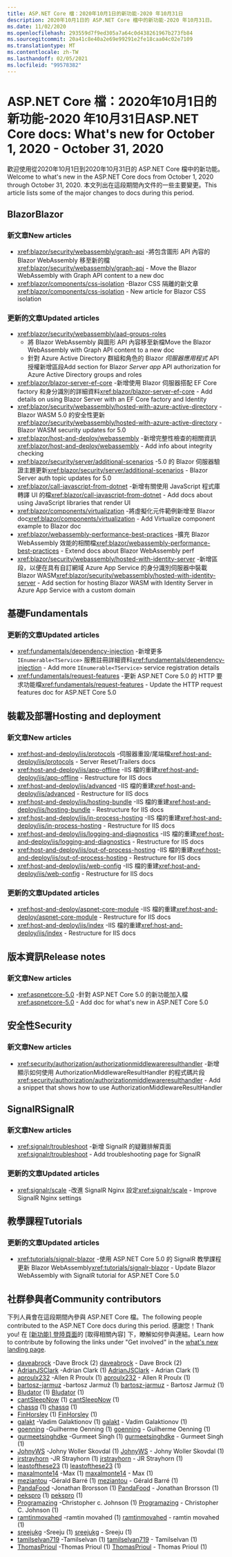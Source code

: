 ```yaml
---
title: ASP.NET Core 檔：2020年10月1日的新功能-2020 年10月31日
description: 2020年10月1日的 ASP.NET Core 檔中的新功能-2020 年10月31日。
ms.date: 11/02/2020
ms.openlocfilehash: 293559d7f9ed305a7a64c0d438261967b273fb84
ms.sourcegitcommit: 20a41c8e40a2e69e99291e2fe18caa04c02e7109
ms.translationtype: MT
ms.contentlocale: zh-TW
ms.lasthandoff: 02/05/2021
ms.locfileid: "99578382"
---
```

# <a name="aspnet-core-docs-whats-new-for-october-1-2020---october-31-2020"></a><span data-ttu-id="131e2-103">ASP.NET Core 檔：2020年10月1日的新功能-2020 年10月31日</span><span class="sxs-lookup"><span data-stu-id="131e2-103">ASP.NET Core docs: What's new for October 1, 2020 - October 31, 2020</span></span>

<span data-ttu-id="131e2-104">歡迎使用從2020年10月1日到2020年10月31日的 ASP.NET Core 檔中的新功能。</span><span class="sxs-lookup"><span data-stu-id="131e2-104">Welcome to what's new in the ASP.NET Core docs from October 1, 2020 through October 31, 2020.</span></span> <span data-ttu-id="131e2-105">本文列出在這段期間內文件的一些主要變更。</span><span class="sxs-lookup"><span data-stu-id="131e2-105">This article lists some of the major changes to docs during this period.</span></span>

## <a name="blazor"></a><span data-ttu-id="131e2-106">Blazor</span><span class="sxs-lookup"><span data-stu-id="131e2-106">Blazor</span></span>

### <a name="new-articles"></a><span data-ttu-id="131e2-107">新文章</span><span class="sxs-lookup"><span data-stu-id="131e2-107">New articles</span></span>

- <span data-ttu-id="131e2-108"><xref:blazor/security/webassembly/graph-api> -將包含圖形 API 內容的 Blazor WebAssembly 移至新的檔</span><span class="sxs-lookup"><span data-stu-id="131e2-108"><xref:blazor/security/webassembly/graph-api> - Move the Blazor WebAssembly with Graph API content to a new doc</span></span>
- <span data-ttu-id="131e2-109"><xref:blazor/components/css-isolation> -Blazor CSS 隔離的新文章</span><span class="sxs-lookup"><span data-stu-id="131e2-109"><xref:blazor/components/css-isolation> - New article for Blazor CSS isolation</span></span>

### <a name="updated-articles"></a><span data-ttu-id="131e2-110">更新的文章</span><span class="sxs-lookup"><span data-stu-id="131e2-110">Updated articles</span></span>

- <xref:blazor/security/webassembly/aad-groups-roles>
  - <span data-ttu-id="131e2-111">將 Blazor WebAssembly 與圖形 API 內容移至新檔</span><span class="sxs-lookup"><span data-stu-id="131e2-111">Move the Blazor WebAssembly with Graph API content to a new doc</span></span>
  - <span data-ttu-id="131e2-112">針對 Azure Active Directory 群組和角色的 Blazor *伺服器應用程式* API 授權新增區段</span><span class="sxs-lookup"><span data-stu-id="131e2-112">Add section for Blazor *Server app* API authorization for Azure Active Directory groups and roles</span></span>
- <span data-ttu-id="131e2-113"><xref:blazor/blazor-server-ef-core> -新增使用 Blazor 伺服器搭配 EF Core factory 和身分識別的詳細資料</span><span class="sxs-lookup"><span data-stu-id="131e2-113"><xref:blazor/blazor-server-ef-core> - Add details on using Blazor Server with an EF Core factory and Identity</span></span>
- <span data-ttu-id="131e2-114"><xref:blazor/security/webassembly/hosted-with-azure-active-directory> -Blazor WASM 5.0 的安全性更新</span><span class="sxs-lookup"><span data-stu-id="131e2-114"><xref:blazor/security/webassembly/hosted-with-azure-active-directory> - Blazor WASM security updates for 5.0</span></span>
- <span data-ttu-id="131e2-115"><xref:blazor/host-and-deploy/webassembly> -新增完整性檢查的相關資訊</span><span class="sxs-lookup"><span data-stu-id="131e2-115"><xref:blazor/host-and-deploy/webassembly> - Add info about integrity checking</span></span>
- <span data-ttu-id="131e2-116"><xref:blazor/security/server/additional-scenarios> -5.0 的 Blazor 伺服器驗證主題更新</span><span class="sxs-lookup"><span data-stu-id="131e2-116"><xref:blazor/security/server/additional-scenarios> - Blazor Server auth topic updates for 5.0</span></span>
- <span data-ttu-id="131e2-117"><xref:blazor/call-javascript-from-dotnet> -新增有關使用 JavaScript 程式庫轉譯 UI 的檔</span><span class="sxs-lookup"><span data-stu-id="131e2-117"><xref:blazor/call-javascript-from-dotnet> - Add docs about using JavaScript libraries that render UI</span></span>
- <span data-ttu-id="131e2-118"><xref:blazor/components/virtualization> -將虛擬化元件範例新增至 Blazor doc</span><span class="sxs-lookup"><span data-stu-id="131e2-118"><xref:blazor/components/virtualization> - Add Virtualize component example to Blazor doc</span></span>
- <span data-ttu-id="131e2-119"><xref:blazor/webassembly-performance-best-practices> -擴充 Blazor WebAssembly 效能的相關檔</span><span class="sxs-lookup"><span data-stu-id="131e2-119"><xref:blazor/webassembly-performance-best-practices> - Extend docs about Blazor WebAssembly perf</span></span>
- <span data-ttu-id="131e2-120"><xref:blazor/security/webassembly/hosted-with-identity-server> -新增區段，以便在具有自訂網域 Azure App Service 的身分識別伺服器中裝載 Blazor WASM</span><span class="sxs-lookup"><span data-stu-id="131e2-120"><xref:blazor/security/webassembly/hosted-with-identity-server> - Add section for hosting Blazor WASM with Identity Server in Azure App Service with a custom domain</span></span>

## <a name="fundamentals"></a><span data-ttu-id="131e2-121">基礎</span><span class="sxs-lookup"><span data-stu-id="131e2-121">Fundamentals</span></span>

### <a name="updated-articles"></a><span data-ttu-id="131e2-122">更新的文章</span><span class="sxs-lookup"><span data-stu-id="131e2-122">Updated articles</span></span>

- <span data-ttu-id="131e2-123"><xref:fundamentals/dependency-injection> -新增更多 `IEnumerable<TService>` 服務註冊詳細資料</span><span class="sxs-lookup"><span data-stu-id="131e2-123"><xref:fundamentals/dependency-injection> - Add more `IEnumerable<TService>` service registration details</span></span>
- <span data-ttu-id="131e2-124"><xref:fundamentals/request-features> -更新 ASP.NET Core 5.0 的 HTTP 要求功能檔</span><span class="sxs-lookup"><span data-stu-id="131e2-124"><xref:fundamentals/request-features> - Update the HTTP request features doc for ASP.NET Core 5.0</span></span>

## <a name="hosting-and-deployment"></a><span data-ttu-id="131e2-125">裝載及部署</span><span class="sxs-lookup"><span data-stu-id="131e2-125">Hosting and deployment</span></span>

### <a name="new-articles"></a><span data-ttu-id="131e2-126">新文章</span><span class="sxs-lookup"><span data-stu-id="131e2-126">New articles</span></span>

- <span data-ttu-id="131e2-127"><xref:host-and-deploy/iis/protocols> -伺服器重設/尾端檔</span><span class="sxs-lookup"><span data-stu-id="131e2-127"><xref:host-and-deploy/iis/protocols> - Server Reset/Trailers docs</span></span>
- <span data-ttu-id="131e2-128"><xref:host-and-deploy/iis/app-offline> -IIS 檔的重建</span><span class="sxs-lookup"><span data-stu-id="131e2-128"><xref:host-and-deploy/iis/app-offline> - Restructure for IIS docs</span></span>
- <span data-ttu-id="131e2-129"><xref:host-and-deploy/iis/advanced> -IIS 檔的重建</span><span class="sxs-lookup"><span data-stu-id="131e2-129"><xref:host-and-deploy/iis/advanced> - Restructure for IIS docs</span></span>
- <span data-ttu-id="131e2-130"><xref:host-and-deploy/iis/hosting-bundle> -IIS 檔的重建</span><span class="sxs-lookup"><span data-stu-id="131e2-130"><xref:host-and-deploy/iis/hosting-bundle> - Restructure for IIS docs</span></span>
- <span data-ttu-id="131e2-131"><xref:host-and-deploy/iis/in-process-hosting> -IIS 檔的重建</span><span class="sxs-lookup"><span data-stu-id="131e2-131"><xref:host-and-deploy/iis/in-process-hosting> - Restructure for IIS docs</span></span>
- <span data-ttu-id="131e2-132"><xref:host-and-deploy/iis/logging-and-diagnostics> -IIS 檔的重建</span><span class="sxs-lookup"><span data-stu-id="131e2-132"><xref:host-and-deploy/iis/logging-and-diagnostics> - Restructure for IIS docs</span></span>
- <span data-ttu-id="131e2-133"><xref:host-and-deploy/iis/out-of-process-hosting> -IIS 檔的重建</span><span class="sxs-lookup"><span data-stu-id="131e2-133"><xref:host-and-deploy/iis/out-of-process-hosting> - Restructure for IIS docs</span></span>
- <span data-ttu-id="131e2-134"><xref:host-and-deploy/iis/web-config> -IIS 檔的重建</span><span class="sxs-lookup"><span data-stu-id="131e2-134"><xref:host-and-deploy/iis/web-config> - Restructure for IIS docs</span></span>

### <a name="updated-articles"></a><span data-ttu-id="131e2-135">更新的文章</span><span class="sxs-lookup"><span data-stu-id="131e2-135">Updated articles</span></span>

- <span data-ttu-id="131e2-136"><xref:host-and-deploy/aspnet-core-module> -IIS 檔的重建</span><span class="sxs-lookup"><span data-stu-id="131e2-136"><xref:host-and-deploy/aspnet-core-module> - Restructure for IIS docs</span></span>
- <span data-ttu-id="131e2-137"><xref:host-and-deploy/iis/index> -IIS 檔的重建</span><span class="sxs-lookup"><span data-stu-id="131e2-137"><xref:host-and-deploy/iis/index> - Restructure for IIS docs</span></span>

## <a name="release-notes"></a><span data-ttu-id="131e2-138">版本資訊</span><span class="sxs-lookup"><span data-stu-id="131e2-138">Release notes</span></span>

### <a name="new-articles"></a><span data-ttu-id="131e2-139">新文章</span><span class="sxs-lookup"><span data-stu-id="131e2-139">New articles</span></span>

- <span data-ttu-id="131e2-140"><xref:aspnetcore-5.0> -針對 ASP.NET Core 5.0 的新功能加入檔</span><span class="sxs-lookup"><span data-stu-id="131e2-140"><xref:aspnetcore-5.0> - Add doc for what's new in ASP.NET Core 5.0</span></span>

## <a name="security"></a><span data-ttu-id="131e2-141">安全性</span><span class="sxs-lookup"><span data-stu-id="131e2-141">Security</span></span>

### <a name="new-articles"></a><span data-ttu-id="131e2-142">新文章</span><span class="sxs-lookup"><span data-stu-id="131e2-142">New articles</span></span>

- <span data-ttu-id="131e2-143"><xref:security/authorization/authorizationmiddlewareresulthandler> -新增顯示如何使用 AuthorizationMiddlewareResultHandler 的程式碼片段</span><span class="sxs-lookup"><span data-stu-id="131e2-143"><xref:security/authorization/authorizationmiddlewareresulthandler> - Add a snippet that shows how to use AuthorizationMiddlewareResultHandler</span></span>

## <a name="signalr"></a><span data-ttu-id="131e2-144">SignalR</span><span class="sxs-lookup"><span data-stu-id="131e2-144">SignalR</span></span>

### <a name="new-articles"></a><span data-ttu-id="131e2-145">新文章</span><span class="sxs-lookup"><span data-stu-id="131e2-145">New articles</span></span>

- <span data-ttu-id="131e2-146"><xref:signalr/troubleshoot> -新增 SignalR 的疑難排解頁面</span><span class="sxs-lookup"><span data-stu-id="131e2-146"><xref:signalr/troubleshoot> - Add troubleshooting page for SignalR</span></span>

### <a name="updated-articles"></a><span data-ttu-id="131e2-147">更新的文章</span><span class="sxs-lookup"><span data-stu-id="131e2-147">Updated articles</span></span>

- <span data-ttu-id="131e2-148"><xref:signalr/scale> -改進 SignalR Nginx 設定</span><span class="sxs-lookup"><span data-stu-id="131e2-148"><xref:signalr/scale> - Improve SignalR Nginx settings</span></span>

## <a name="tutorials"></a><span data-ttu-id="131e2-149">教學課程</span><span class="sxs-lookup"><span data-stu-id="131e2-149">Tutorials</span></span>

### <a name="updated-articles"></a><span data-ttu-id="131e2-150">更新的文章</span><span class="sxs-lookup"><span data-stu-id="131e2-150">Updated articles</span></span>

- <span data-ttu-id="131e2-151"><xref:tutorials/signalr-blazor> -使用 ASP.NET Core 5.0 的 SignalR 教學課程更新 Blazor WebAssembly</span><span class="sxs-lookup"><span data-stu-id="131e2-151"><xref:tutorials/signalr-blazor> - Update Blazor WebAssembly with SignalR tutorial for ASP.NET Core 5.0</span></span>

## <a name="community-contributors"></a><span data-ttu-id="131e2-152">社群參與者</span><span class="sxs-lookup"><span data-stu-id="131e2-152">Community contributors</span></span>

<span data-ttu-id="131e2-153">下列人員會在這段期間內參與 ASP.NET Core 檔。</span><span class="sxs-lookup"><span data-stu-id="131e2-153">The following people contributed to the ASP.NET Core docs during this period.</span></span> <span data-ttu-id="131e2-154">感謝您！</span><span class="sxs-lookup"><span data-stu-id="131e2-154">Thank you!</span></span> <span data-ttu-id="131e2-155">在 [ [新功能] 登陸頁面](index.yml)的 [取得相關內容] 下，瞭解如何參與連結。</span><span class="sxs-lookup"><span data-stu-id="131e2-155">Learn how to contribute by following the links under "Get involved" in the [what's new landing page](index.yml).</span></span>

- <span data-ttu-id="131e2-156">[daveabrock](https://github.com/daveabrock) -Dave Brock (2) </span><span class="sxs-lookup"><span data-stu-id="131e2-156">[daveabrock](https://github.com/daveabrock) - Dave Brock (2)</span></span>
- <span data-ttu-id="131e2-157">[AdrianJSClark](https://github.com/AdrianJSClark) -Adrian Clark (1) </span><span class="sxs-lookup"><span data-stu-id="131e2-157">[AdrianJSClark](https://github.com/AdrianJSClark) - Adrian Clark (1)</span></span>
- <span data-ttu-id="131e2-158">[aproulx232](https://github.com/aproulx232) -Allen R Proulx (1) </span><span class="sxs-lookup"><span data-stu-id="131e2-158">[aproulx232](https://github.com/aproulx232) - Allen R Proulx (1)</span></span>
- <span data-ttu-id="131e2-159">[bartosz-jarmuz](https://github.com/bartosz-jarmuz) -bartosz Jarmuż (1) </span><span class="sxs-lookup"><span data-stu-id="131e2-159">[bartosz-jarmuz](https://github.com/bartosz-jarmuz) - Bartosz Jarmuż (1)</span></span>
- <span data-ttu-id="131e2-160">[Bludator](https://github.com/Bludator) (1) </span><span class="sxs-lookup"><span data-stu-id="131e2-160">[Bludator](https://github.com/Bludator) (1)</span></span>
- <span data-ttu-id="131e2-161">[cantSleepNow](https://github.com/cantSleepNow) (1) </span><span class="sxs-lookup"><span data-stu-id="131e2-161">[cantSleepNow](https://github.com/cantSleepNow) (1)</span></span>
- <span data-ttu-id="131e2-162">[chassq](https://github.com/chassq) (1) </span><span class="sxs-lookup"><span data-stu-id="131e2-162">[chassq](https://github.com/chassq) (1)</span></span>
- <span data-ttu-id="131e2-163">[FinHorsley](https://github.com/FinHorsley) (1) </span><span class="sxs-lookup"><span data-stu-id="131e2-163">[FinHorsley](https://github.com/FinHorsley) (1)</span></span>
- <span data-ttu-id="131e2-164">[galakt](https://github.com/galakt) -Vadim Galaktionov (1) </span><span class="sxs-lookup"><span data-stu-id="131e2-164">[galakt](https://github.com/galakt) - Vadim Galaktionov (1)</span></span>
- <span data-ttu-id="131e2-165">[goenning](https://github.com/goenning) -Guilherme Oenning (1) </span><span class="sxs-lookup"><span data-stu-id="131e2-165">[goenning](https://github.com/goenning) - Guilherme Oenning (1)</span></span>
- <span data-ttu-id="131e2-166">[gurmeetsinghdke](https://github.com/gurmeetsinghdke) -Gurmeet Singh (1) </span><span class="sxs-lookup"><span data-stu-id="131e2-166">[gurmeetsinghdke](https://github.com/gurmeetsinghdke) - Gurmeet Singh (1)</span></span>
- <span data-ttu-id="131e2-167">[JohnyWS](https://github.com/JohnyWS) -Johny Woller Skovdal (1) </span><span class="sxs-lookup"><span data-stu-id="131e2-167">[JohnyWS](https://github.com/JohnyWS) - Johny Woller Skovdal (1)</span></span>
- <span data-ttu-id="131e2-168">[jrstrayhorn](https://github.com/jrstrayhorn) -JR Strayhorn (1) </span><span class="sxs-lookup"><span data-stu-id="131e2-168">[jrstrayhorn](https://github.com/jrstrayhorn) - JR Strayhorn (1)</span></span>
- <span data-ttu-id="131e2-169">[leastofthese23](https://github.com/leastofthese23) (1) </span><span class="sxs-lookup"><span data-stu-id="131e2-169">[leastofthese23](https://github.com/leastofthese23) (1)</span></span>
- <span data-ttu-id="131e2-170">[maxalmonte14](https://github.com/maxalmonte14) -Max (1) </span><span class="sxs-lookup"><span data-stu-id="131e2-170">[maxalmonte14](https://github.com/maxalmonte14) - Max (1)</span></span>
- <span data-ttu-id="131e2-171">[meziantou](https://github.com/meziantou) -Gérald Barré (1) </span><span class="sxs-lookup"><span data-stu-id="131e2-171">[meziantou](https://github.com/meziantou) - Gérald Barré (1)</span></span>
- <span data-ttu-id="131e2-172">[PandaFood](https://github.com/PandaFood) -Jonathan Brorsson (1) </span><span class="sxs-lookup"><span data-stu-id="131e2-172">[PandaFood](https://github.com/PandaFood) - Jonathan Brorsson (1)</span></span>
- <span data-ttu-id="131e2-173">[pekspro](https://github.com/pekspro) (1) </span><span class="sxs-lookup"><span data-stu-id="131e2-173">[pekspro](https://github.com/pekspro) (1)</span></span>
- <span data-ttu-id="131e2-174">[Programazing](https://github.com/Programazing) -Christopher c. Johnson (1) </span><span class="sxs-lookup"><span data-stu-id="131e2-174">[Programazing](https://github.com/Programazing) - Christopher C. Johnson (1)</span></span>
- <span data-ttu-id="131e2-175">[ramtinmovahed](https://github.com/ramtinmovahed) -ramtin movahed (1) </span><span class="sxs-lookup"><span data-stu-id="131e2-175">[ramtinmovahed](https://github.com/ramtinmovahed) - ramtin movahed (1)</span></span>
- <span data-ttu-id="131e2-176">[sreejukg](https://github.com/sreejukg) -Sreeju (1) </span><span class="sxs-lookup"><span data-stu-id="131e2-176">[sreejukg](https://github.com/sreejukg) - Sreeju (1)</span></span>
- <span data-ttu-id="131e2-177">[tamilselvan719](https://github.com/tamilselvan719) -Tamilselvan (1) </span><span class="sxs-lookup"><span data-stu-id="131e2-177">[tamilselvan719](https://github.com/tamilselvan719) - Tamilselvan (1)</span></span>
- <span data-ttu-id="131e2-178">[ThomasPrioul](https://github.com/ThomasPrioul) -Thomas Prioul (1) </span><span class="sxs-lookup"><span data-stu-id="131e2-178">[ThomasPrioul](https://github.com/ThomasPrioul) - Thomas Prioul (1)</span></span>
